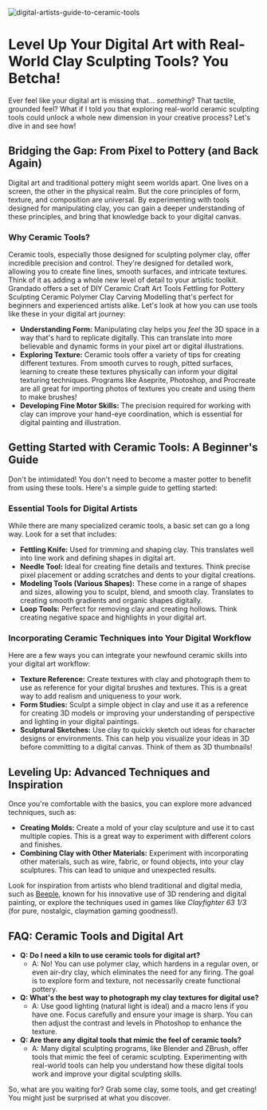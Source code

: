 ![digital-artists-guide-to-ceramic-tools](https://images.pexels.com/photos/6611460/pexels-photo-6611460.jpeg?auto=compress&cs=tinysrgb&fit=crop&h=627&w=1200)

# Level Up Your Digital Art with Real-World Clay Sculpting Tools? You Betcha!

Ever feel like your digital art is missing that… *something*? That tactile, grounded feel? What if I told you that exploring real-world ceramic sculpting tools could unlock a whole new dimension in your creative process? Let's dive in and see how!

## Bridging the Gap: From Pixel to Pottery (and Back Again)

Digital art and traditional pottery might seem worlds apart. One lives on a screen, the other in the physical realm. But the core principles of form, texture, and composition are universal. By experimenting with tools designed for manipulating clay, you can gain a deeper understanding of these principles, and bring that knowledge back to your digital canvas.

### Why Ceramic Tools?

Ceramic tools, especially those designed for sculpting polymer clay, offer incredible precision and control. They're designed for detailed work, allowing you to create fine lines, smooth surfaces, and intricate textures. Think of it as adding a whole new level of detail to your artistic toolkit. Grandado offers a set of DIY Ceramic Craft Art Tools Fettling for Pottery Sculpting Ceramic Polymer Clay Carving Modelling that's perfect for beginners and experienced artists alike. Let's look at how you can use tools like these in your digital art journey:

*   **Understanding Form:** Manipulating clay helps you *feel* the 3D space in a way that's hard to replicate digitally. This can translate into more believable and dynamic forms in your pixel art or digital illustrations.
*   **Exploring Texture:** Ceramic tools offer a variety of tips for creating different textures. From smooth curves to rough, pitted surfaces, learning to create these textures physically can inform your digital texturing techniques. Programs like Aseprite, Photoshop, and Procreate are all great for importing photos of textures you create and using them to make brushes!
*   **Developing Fine Motor Skills:** The precision required for working with clay can improve your hand-eye coordination, which is essential for digital painting and illustration.

## Getting Started with Ceramic Tools: A Beginner's Guide

Don't be intimidated! You don't need to become a master potter to benefit from using these tools. Here's a simple guide to getting started:

### Essential Tools for Digital Artists

While there are many specialized ceramic tools, a basic set can go a long way. Look for a set that includes:

*   **Fettling Knife:** Used for trimming and shaping clay. This translates well into line work and defining shapes in digital art.
*   **Needle Tool:** Ideal for creating fine details and textures. Think precise pixel placement or adding scratches and dents to your digital creations.
*   **Modeling Tools (Various Shapes):** These come in a range of shapes and sizes, allowing you to sculpt, blend, and smooth clay. Translates to creating smooth gradients and organic shapes digitally.
*   **Loop Tools:** Perfect for removing clay and creating hollows. Think creating negative space and highlights in your digital art.

### Incorporating Ceramic Techniques into Your Digital Workflow

Here are a few ways you can integrate your newfound ceramic skills into your digital art workflow:

*   **Texture Reference:** Create textures with clay and photograph them to use as reference for your digital brushes and textures. This is a great way to add realism and uniqueness to your work.
*   **Form Studies:** Sculpt a simple object in clay and use it as a reference for creating 3D models or improving your understanding of perspective and lighting in your digital paintings.
*   **Sculptural Sketches:** Use clay to quickly sketch out ideas for character designs or environments. This can help you visualize your ideas in 3D before committing to a digital canvas. Think of them as 3D thumbnails!

## Leveling Up: Advanced Techniques and Inspiration

Once you're comfortable with the basics, you can explore more advanced techniques, such as:

*   **Creating Molds:** Create a mold of your clay sculpture and use it to cast multiple copies. This is a great way to experiment with different colors and finishes.
*   **Combining Clay with Other Materials:** Experiment with incorporating other materials, such as wire, fabric, or found objects, into your clay sculptures. This can lead to unique and unexpected results.

Look for inspiration from artists who blend traditional and digital media, such as [Beeple](https://www.beeple-collect.com/), known for his innovative use of 3D rendering and digital painting, or explore the techniques used in games like *Clayfighter 63 1/3* (for pure, nostalgic, claymation gaming goodness!).

## FAQ: Ceramic Tools and Digital Art

*   **Q: Do I need a kiln to use ceramic tools for digital art?**
	*   A: No! You can use polymer clay, which hardens in a regular oven, or even air-dry clay, which eliminates the need for any firing. The goal is to explore form and texture, not necessarily create functional pottery.
*   **Q: What's the best way to photograph my clay textures for digital use?**
	*   A: Use good lighting (natural light is ideal) and a macro lens if you have one. Focus carefully and ensure your image is sharp. You can then adjust the contrast and levels in Photoshop to enhance the texture.
*   **Q: Are there any digital tools that mimic the feel of ceramic tools?**
	*   A: Many digital sculpting programs, like Blender and ZBrush, offer tools that mimic the feel of ceramic sculpting. Experimenting with real-world tools can help you understand how these digital tools work and improve your digital sculpting skills.

So, what are you waiting for? Grab some clay, some tools, and get creating! You might just be surprised at what you discover.
